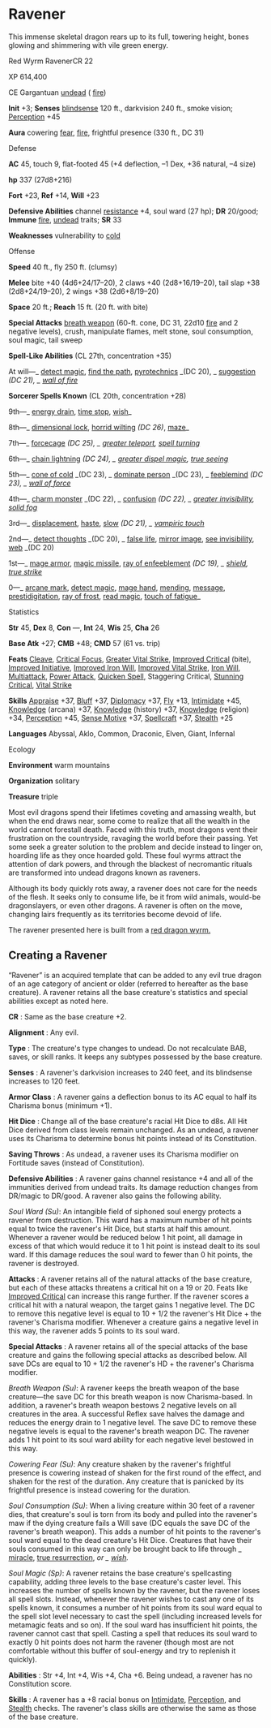 # Ravener

This immense skeletal dragon rears up to its full, towering height, bones glowing and shimmering with vile green energy.

Red Wyrm RavenerCR 22

XP 614,400

CE Gargantuan [undead](monsters/creatureTypes.md#_undead) ( [fire](monsters/creatureTypes.md#_fire-subtype))

**Init** +3; **Senses** [blindsense](monsters/universalMonsterRules.md#_blindsense) 120 ft., darkvision 240 ft., smoke vision; [Perception](additionalMonsters/../skills/perception.md#_perception) +45

**Aura** cowering [fear](monsters/universalMonsterRules.md#_fear-(su-or-sp)), [fire](monsters/creatureTypes.md#_fire-subtype), frightful presence (330 ft., DC 31)

Defense

**AC** 45, touch 9, flat-footed 45 (+4 deflection, –1 Dex, +36 natural, –4 size)

**hp** 337 (27d8+216)

**Fort** +23, **Ref** +14, **Will** +23

**Defensive Abilities** channel [resistance](monsters/universalMonsterRules.md#_resistance) +4, soul ward (27 hp); **DR** 20/good; **Immune** [fire](monsters/creatureTypes.md#_fire-subtype), [undead](monsters/creatureTypes.md#_undead) traits; **SR** 33

**Weaknesses** vulnerability to [cold](monsters/creatureTypes.md#_cold-subtype)

Offense

**Speed** 40 ft., fly 250 ft. (clumsy)

**Melee** bite +40 (4d6+24/17–20), 2 claws +40 (2d8+16/19–20), tail slap +38 (2d8+24/19–20), 2 wings +38 (2d6+8/19–20)

**Space** 20 ft.; **Reach** 15 ft. (20 ft. with bite)

**Special Attacks** [breath weapon](monsters/universalMonsterRules.md#_breath-weapon) (60-ft. cone, DC 31, 22d10 [fire](monsters/creatureTypes.md#_fire-subtype) and 2 negative levels), crush, manipulate flames, melt stone, soul consumption, soul magic, tail sweep

**Spell-Like Abilities** (CL 27th, concentration +35)

At will—_ [detect magic](additionalMonsters/../spells/detectMagic.md#_detect-magic), [find the path](additionalMonsters/../spells/findThePath.md#_find-the-path), [pyrotechnics](additionalMonsters/../spells/pyrotechnics.md#_pyrotechnics) _(DC 20), _ [suggestion](additionalMonsters/../spells/suggestion.md#_suggestion) _(DC 21), _ [wall of fire](additionalMonsters/../spells/wallOfFire.md#_wall-of-fire)_

**Sorcerer Spells Known** (CL 20th, concentration +28)

9th—_ [energy drain](additionalMonsters/../spells/energyDrain.md#_energy-drain), [time stop](additionalMonsters/../spells/timeStop.md#_time-stop), [wish](additionalMonsters/../spells/wish.md#_wish)_

8th—_ [dimensional lock](additionalMonsters/../spells/dimensionalLock.md#_dimensional-lock), [horrid wilting](additionalMonsters/../spells/horridWilting.md#_horrid-wilting) _(DC 26)_, [maze](additionalMonsters/../spells/maze.md#_maze)_

7th—_ [forcecage](additionalMonsters/../spells/forcecage.md#_forcecage) _(DC 25), _ [greater teleport](additionalMonsters/../spells/teleport.md#_teleport-greater), [spell turning](additionalMonsters/../spells/spellTurning.md#_spell-turning)_

6th—_ [chain lightning](additionalMonsters/../spells/chainLightning.md#_chain-lightning) _(DC 24), _ [greater dispel magic](additionalMonsters/../spells/dispelMagic.md#_dispel-magic-greater), [true seeing](additionalMonsters/../spells/trueSeeing.md#_true-seeing)_

5th—_ [cone of cold](additionalMonsters/../spells/coneOfCold.md#_cone-of-cold) _(DC 23), _ [dominate person](additionalMonsters/../spells/dominatePerson.md#_dominate-person) _(DC 23), _ [feeblemind](additionalMonsters/../spells/feeblemind.md#_feeblemind) _(DC 23), _ [wall of force](additionalMonsters/../spells/wallOfForce.md#_wall-of-force)_

4th—_ [charm monster](additionalMonsters/../spells/charmMonster.md#_charm-monster) _(DC 22), _ [confusion](additionalMonsters/../spells/confusion.md#_confusion) _(DC 22), _ [greater invisibility](additionalMonsters/../spells/invisibility.md#_invisibility-greater), [solid fog](additionalMonsters/../spells/solidFog.md#_solid-fog)_

3rd—_ [displacement](additionalMonsters/../spells/displacement.md#_displacement), [haste](additionalMonsters/../spells/haste.md#_haste), [slow](additionalMonsters/../spells/slow.md#_slow) _(DC 21), _ [vampiric touch](additionalMonsters/../spells/vampiricTouch.md#_vampiric-touch)_

2nd—_ [detect thoughts](additionalMonsters/../spells/detectThoughts.md#_detect-thoughts) _(DC 20), _ [false life](additionalMonsters/../spells/falseLife.md#_false-life), [mirror image](additionalMonsters/../spells/mirrorImage.md#_mirror-image), [see invisibility](additionalMonsters/../spells/seeInvisibility.md#_see-invisibility), [web](additionalMonsters/../spells/web.md#_web) _(DC 20)

1st—_ [mage armor](additionalMonsters/../spells/mageArmor.md#_mage-armor), [magic missile](additionalMonsters/../spells/magicMissile.md#_magic-missile), [ray of enfeeblement](additionalMonsters/../spells/rayOfEnfeeblement.md#_ray-of-enfeeblement) _(DC 19), _ [shield](additionalMonsters/../spells/shield.md#_shield), [true strike](additionalMonsters/../spells/trueStrike.md#_true-strike)_

0—_ [arcane mark](additionalMonsters/../spells/arcaneMark.md#_arcane-mark), [detect magic](additionalMonsters/../spells/detectMagic.md#_detect-magic), [mage hand](additionalMonsters/../spells/mageHand.md#_mage-hand), [mending](additionalMonsters/../spells/mending.md#_mending), [message](additionalMonsters/../spells/message.md#_message), [prestidigitation](additionalMonsters/../spells/prestidigitation.md#_prestidigitation), [ray of frost](additionalMonsters/../spells/rayOfFrost.md#_ray-of-frost), [read magic](additionalMonsters/../spells/readMagic.md#_read-magic), [touch of fatigue](additionalMonsters/../spells/touchOfFatigue.md#_touch-of-fatigue)_

Statistics

**Str** 45, **Dex** 8, **Con** —, **Int** 24, **Wis** 25, **Cha** 26

**Base Atk** +27; **CMB** +48; **CMD** 57 (61 vs. trip)

**Feats** [Cleave](additionalMonsters/../feats.md#_cleave), [Critical Focus](additionalMonsters/../feats.md#_critical-focus), [Greater Vital Strike](additionalMonsters/../feats.md#_greater-vital-strike), [Improved Critical](additionalMonsters/../feats.md#_improved-critical) (bite), [Improved Initiative](additionalMonsters/../feats.md#_improved-initiative), [Improved Iron Will](additionalMonsters/../feats.md#_improved-iron-will), [Improved Vital Strike](additionalMonsters/../feats.md#_improved-vital-strike), [Iron Will](additionalMonsters/../feats.md#_iron-will), [Multiattack](additionalMonsters/../monsters/monsterFeats.md#_multiattack), [Power Attack](additionalMonsters/../feats.md#_power-attack), [Quicken Spell](additionalMonsters/../feats.md#_quicken-spell), Staggering Critical, [Stunning Critical](additionalMonsters/../feats.md#_stunning-critical), [Vital Strike](additionalMonsters/../feats.md#_vital-strike)

**Skills** [Appraise](additionalMonsters/../skills/appraise.md#_appraise) +37, [Bluff](additionalMonsters/../skills/bluff.md#_bluff) +37, [Diplomacy](additionalMonsters/../skills/diplomacy.md#_diplomacy) +37, [Fly](additionalMonsters/../skills/fly.md#_fly) +13, [Intimidate](additionalMonsters/../skills/intimidate.md#_intimidate) +45, [Knowledge](additionalMonsters/../skills/knowledge.md#_knowledge) (arcana) +37, [Knowledge](additionalMonsters/../skills/knowledge.md#_knowledge) (history) +37, [Knowledge](additionalMonsters/../skills/knowledge.md#_knowledge) (religion) +34, [Perception](additionalMonsters/../skills/perception.md#_perception) +45, [Sense Motive](additionalMonsters/../skills/senseMotive.md#_sense-motive) +37, [Spellcraft](additionalMonsters/../skills/spellcraft.md#_spellcraft) +37, [Stealth](additionalMonsters/../skills/stealth.md#_stealth) +25

**Languages** Abyssal, Aklo, Common, Draconic, Elven, Giant, Infernal

Ecology

**Environment** warm mountains

**Organization** solitary

**Treasure** triple

Most evil dragons spend their lifetimes coveting and amassing wealth, but when the end draws near, some come to realize that all the wealth in the world cannot forestall death. Faced with this truth, most dragons vent their frustration on the countryside, ravaging the world before their passing. Yet some seek a greater solution to the problem and decide instead to linger on, hoarding life as they once hoarded gold. These foul wyrms attract the attention of dark powers, and through the blackest of necromantic rituals are transformed into undead dragons known as raveners.

Although its body quickly rots away, a ravener does not care for the needs of the flesh. It seeks only to consume life, be it from wild animals, would-be dragonslayers, or even other dragons. A ravener is often on the move, changing lairs frequently as its territories become devoid of life.

The ravener presented here is built from a [red dragon wyrm.](additionalMonsters/../monsters/dragon.md#_chromatic-dragon-red)

## Creating a Ravener

“Ravener” is an acquired template that can be added to any evil true dragon of an age category of ancient or older (referred to hereafter as the base creature). A ravener retains all the base creature's statistics and special abilities except as noted here.

**CR** : Same as the base creature +2.

**Alignment** : Any evil.

**Type** : The creature's type changes to undead. Do not recalculate BAB, saves, or skill ranks. It keeps any subtypes possessed by the base creature.

**Senses** : A ravener's darkvision increases to 240 feet, and its blindsense increases to 120 feet.

**Armor Class** : A ravener gains a deflection bonus to its AC equal to half its Charisma bonus (minimum +1).

**Hit Dice** : Change all of the base creature's racial Hit Dice to d8s. All Hit Dice derived from class levels remain unchanged. As an undead, a ravener uses its Charisma to determine bonus hit points instead of its Constitution.

**Saving Throws** : As undead, a ravener uses its Charisma modifier on Fortitude saves (instead of Constitution).

**Defensive Abilities** : A ravener gains channel resistance +4 and all of the immunities derived from undead traits. Its damage reduction changes from DR/magic to DR/good. A ravener also gains the following ability.

_Soul Ward (Su)_: An intangible field of siphoned soul energy protects a ravener from destruction. This ward has a maximum number of hit points equal to twice the ravener's Hit Dice, but starts at half this amount. Whenever a ravener would be reduced below 1 hit point, all damage in excess of that which would reduce it to 1 hit point is instead dealt to its soul ward. If this damage reduces the soul ward to fewer than 0 hit points, the ravener is destroyed.

**Attacks** : A ravener retains all of the natural attacks of the base creature, but each of these attacks threatens a critical hit on a 19 or 20. Feats like [Improved Critical](additionalMonsters/../feats.md#_improved-critical) can increase this range further. If the ravener scores a critical hit with a natural weapon, the target gains 1 negative level. The DC to remove this negative level is equal to 10 + 1/2 the ravener's Hit Dice + the ravener's Charisma modifier. Whenever a creature gains a negative level in this way, the ravener adds 5 points to its soul ward.

**Special Attacks** : A ravener retains all of the special attacks of the base creature and gains the following special attacks as described below. All save DCs are equal to 10 + 1/2 the ravener's HD + the ravener's Charisma modifier.

_Breath Weapon (Su)_: A ravener keeps the breath weapon of the base creature—the save DC for this breath weapon is now Charisma-based. In addition, a ravener's breath weapon bestows 2 negative levels on all creatures in the area. A successful Reflex save halves the damage and reduces the energy drain to 1 negative level. The save DC to remove these negative levels is equal to the ravener's breath weapon DC. The ravener adds 1 hit point to its soul ward ability for each negative level bestowed in this way.

_Cowering Fear (Su)_: Any creature shaken by the ravener's frightful presence is cowering instead of shaken for the first round of the effect, and shaken for the rest of the duration. Any creature that is panicked by its frightful presence is instead cowering for the duration.

_Soul Consumption (Su)_: When a living creature within 30 feet of a ravener dies, that creature's soul is torn from its body and pulled into the ravener's maw if the dying creature fails a Will save (DC equals the save DC of the ravener's breath weapon). This adds a number of hit points to the ravener's soul ward equal to the dead creature's Hit Dice. Creatures that have their souls consumed in this way can only be brought back to life through _ [miracle](additionalMonsters/../spells/miracle.md#_miracle), [true resurrection](additionalMonsters/../spells/trueResurrection.md#_true-resurrection), _or _ [wish](additionalMonsters/../spells/wish.md#_wish)._

_Soul Magic (Sp)_: A ravener retains the base creature's spellcasting capability, adding three levels to the base creature's caster level. This increases the number of spells known by the ravener, but the ravener loses all spell slots. Instead, whenever the ravener wishes to cast any one of its spells known, it consumes a number of hit points from its soul ward equal to the spell slot level necessary to cast the spell (including increased levels for metamagic feats and so on). If the soul ward has insufficient hit points, the ravener cannot cast that spell. Casting a spell that reduces its soul ward to exactly 0 hit points does not harm the ravener (though most are not comfortable without this buffer of soul-energy and try to replenish it quickly).

**Abilities** : Str +4, Int +4, Wis +4, Cha +6. Being undead, a ravener has no Constitution score.

**Skills** : A ravener has a +8 racial bonus on [Intimidate](additionalMonsters/../skills/intimidate.md#_intimidate), [Perception](additionalMonsters/../skills/perception.md#_perception), and [Stealth](additionalMonsters/../skills/stealth.md#_stealth) checks. The ravener's class skills are otherwise the same as those of the base creature.

